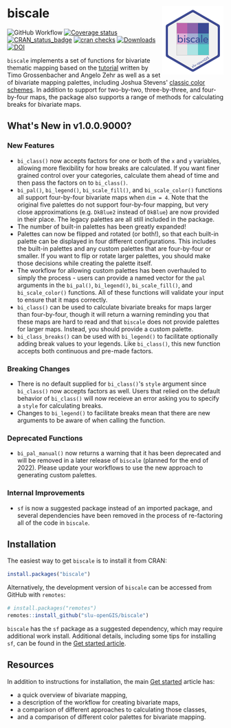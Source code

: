 
# biscale <img src="man/figures/logo.png" align="right" />

![GitHub Workflow](https://github.com/slu-openGIS/biscale/actions/workflows/R-CMD-check.yaml/badge.svg)
[![Coverage status](https://codecov.io/gh/slu-openGIS/biscale/branch/main/graph/badge.svg)](https://codecov.io/github/slu-openGIS/biscale?branch=main)
[![CRAN_status_badge](http://www.r-pkg.org/badges/version/biscale)](https://cran.r-project.org/package=biscale)
[![cran checks](https://cranchecks.info/badges/worst/biscale)](https://cran.r-project.org/web/checks/check_results_biscale.html)
[![Downloads](http://cranlogs.r-pkg.org/badges/biscale?color=brightgreen)](http://www.r-pkg.org/pkg/biscale)
[![DOI](https://zenodo.org/badge/183024212.svg)](https://zenodo.org/badge/latestdoi/183024212)

`biscale` implements a set of functions for bivariate thematic mapping based on the [tutorial](https://timogrossenbacher.ch/2019/04/bivariate-maps-with-ggplot2-and-sf/) written by Timo Grossenbacher and Angelo Zehr as well as a set of bivariate mapping palettes, including Joshua Stevens' [classic color schemes](http://www.joshuastevens.net/cartography/make-a-bivariate-choropleth-map/). In addition to support for two-by-two, three-by-three, and four-by-four maps, the package also supports a range of methods for calculating breaks for bivariate maps.

## What's New in v1.0.0.9000?
### New Features
  * `bi_class()` now accepts factors for one or both of the `x` and `y` variables, allowing more flexibility for how breaks are calculated. If you want finer grained control over your categories, calculate them ahead of time and then pass the factors on to `bi_class()`.
  * `bi_pal()`, `bi_legend()`, `bi_scale_fill()`, and `bi_scale_color()` functions all support four-by-four bivariate maps when `dim = 4`. Note that the original five palettes do not support four-by-four mapping, but very close approximations (e.g. `DkBlue2` instead of `DkBlue`) are now provided in their place. The legacy palettes are all still included in the package.
  * The number of built-in palettes has been greatly expanded!
  * Palettes can now be flipped and rotated (or both!), so that each built-in palette can be displayed in four different configurations. This includes the built-in palettes and any custom palettes that are four-by-four or smaller. If you want to flip or rotate larger palettes, you should make those decisions while creating the palette itself.
  * The workflow for allowing custom palettes has been overhauled to simply the process - users can provide a named vector for the `pal` arguments in the `bi_pal()`, `bi_legend()`, `bi_scale_fill()`, and `bi_scale_color()` functions. All of these functions will validate your input to ensure that it maps correctly.
  * `bi_class()` can be used to calculate bivariate breaks for maps larger than four-by-four, though it will return a warning reminding you that these maps are hard to read and that `biscale` does not provide palettes for larger maps. Instead, you should provide a custom palette.
  * `bi_class_breaks()` can be used with `bi_legend()` to facilitate optionally adding break values to your legends. Like `bi_class()`, this new function accepts both continuous and pre-made factors.

### Breaking Changes
  * There is no default supplied for `bi_class()`'s `style` argument since `bi_class()` now accepts factors as well. Users that relied on the default behavior of `bi_class()` will now receieve an error asking you to specify a `style` for calculating breaks.
  * Changes to `bi_legend()` to facilitate breaks mean that there are new arguments to be aware of when calling the function.

### Deprecated Functions
  * `bi_pal_manual()` now returns a warning that it has been deprecated and will be removed in a later release of `biscale` (planned for the end of 2022). Please update your workflows to use the new approach to generating custom palettes.
  
### Internal Improvements
  * `sf` is now a suggested package instead of an imported package, and several dependencies have been removed in the process of re-factoring all of the code in `biscale`.

## Installation
The easiest way to get `biscale` is to install it from CRAN:

```r
install.packages("biscale")
```

Alternatively, the development version of `biscale` can be accessed from GitHub with `remotes`:

```r
# install.packages("remotes")
remotes::install_github("slu-openGIS/biscale")
```

`biscale` has the `sf` package as a suggested dependency, which may require additional work install. Additional details, including some tips for installing `sf`, can be found in the [Get started article](articles/biscale.html#getting-started).

## Resources

In addition to instructions for installation, the main [Get started](articles/biscale.html) article has:

  - a quick overview of bivariate mapping,
  - a description of the workflow for creating bivariate maps,
  - a comparison of different approaches to calculating those classes,
  - and a comparison of different color palettes for bivariate mapping.
